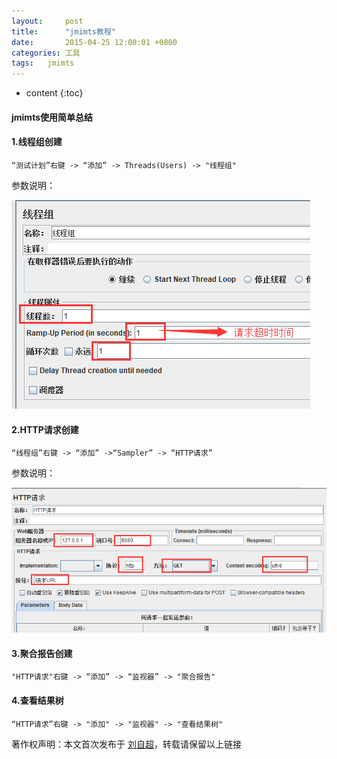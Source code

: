 ```yaml
---
layout:     post
title:      "jmimts教程"
date:       2015-04-25 12:00:01 +0800
categories:	工具
tags:	jmimts
---
```


* content
{:toc}



#### jmimts使用简单总结

#### 1.线程组创建



```
“测试计划”右键 -> “添加” -> Threads(Users) -> "线程组"
```

参数说明：

![](https://github.com/NOHELLO/picture/raw/master/jmeter%E7%BA%BF%E7%A8%8B%E7%BB%84%E5%8F%82%E6%95%B0%E8%AF%B4%E6%98%8E.png)



#### 2.HTTP请求创建

```
“线程组”右键 -> “添加” ->“Sampler” -> “HTTP请求”
```

参数说明：

![](https://github.com/NOHELLO/picture/raw/master/jmeter-HTTP%E8%AF%B7%E6%B1%82%E5%8F%82%E6%95%B0%E8%AF%B4%E6%98%8E.png)

#### 3.聚合报告创建

```
"HTTP请求"右键 -> “添加” -> “监视器” -> "聚合报告"
```

#### 4.查看结果树

```
“HTTP请求”右键 -> "添加" -> "监视器" -> "查看结果树"
```



著作权声明：本文首次发布于 [刘自超](https://liuwc.xyz)，转载请保留以上链接